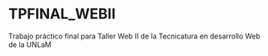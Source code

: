 TPFINAL_WEBII
=============

Trabajo práctico final para Taller Web II de la Tecnicatura en desarrollo Web de la UNLaM